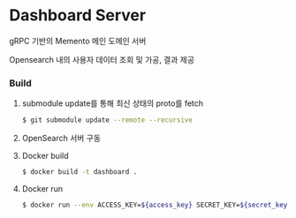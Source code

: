 # Dashboard Server

gRPC 기반의 Memento 메인 도메인 서버

Opensearch 내의 사용자 데이터 조회 및 가공, 결과 제공

### Build

1. submodule update를 통해 최신 상태의 proto를 fetch

    ```bash
    $ git submodule update --remote --recursive
    ```

2. OpenSearch 서버 구동
3. Docker build
    ```bash
    $ docker build -t dashboard .
    ```
4. Docker run
    ```bash
    $ docker run --env ACCESS_KEY=${access_key} SECRET_KEY=${secret_key} dashboard:latest
    ```
